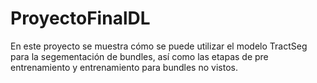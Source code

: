 # ProyectoFinalDL
En este proyecto se muestra cómo se puede utilizar el modelo TractSeg para la segementación de bundles, así como las etapas de pre entrenamiento y entrenamiento para bundles no vistos.
